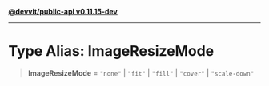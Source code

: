 [**@devvit/public-api v0.11.15-dev**](../../../../../../README.md)

---

# Type Alias: ImageResizeMode

> **ImageResizeMode** = `"none"` \| `"fit"` \| `"fill"` \| `"cover"` \| `"scale-down"`
